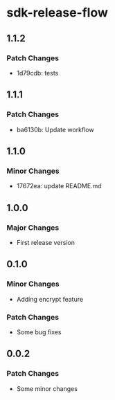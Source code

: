 # sdk-release-flow

## 1.1.2

### Patch Changes

- 1d79cdb: tests

## 1.1.1

### Patch Changes

- ba6130b: Update workflow

## 1.1.0

### Minor Changes

- 17672ea: update README.md

## 1.0.0

### Major Changes

- First release version

## 0.1.0

### Minor Changes

- Adding encrypt feature

### Patch Changes

- Some bug fixes

## 0.0.2

### Patch Changes

- Some minor changes
